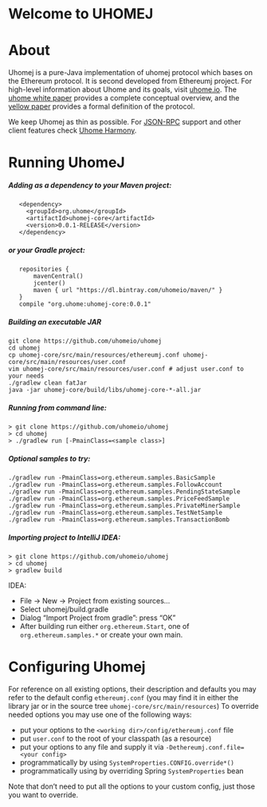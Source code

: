 # Welcome to UHOMEJ


# About
Uhomej is a pure-Java implementation of uhomej protocol which bases on the Ethereum protocol. It is second developed from Ethereumj project. For high-level information about Uhome and its goals, visit [uhome.io](https://uhome.io). The [uhome white paper](https://github.com/uhomeio/wiki/wiki/White-Paper) provides a complete conceptual overview, and the [yellow paper](https://github.com/uhomeio/wiki/wiki/Yellow-Paper) provides a formal definition of the protocol.

We keep Uhomej as thin as possible. For [JSON-RPC](https://github.com/uhomeio/wiki/wiki/JSON-RPC) support and other client features check [Uhome Harmony](https://github.com/uhomeio/uhome-harmony).

# Running UhomeJ

##### Adding as a dependency to your Maven project: 

```
   <dependency>
     <groupId>org.uhome</groupId>
     <artifactId>uhomej-core</artifactId>
     <version>0.0.1-RELEASE</version>
   </dependency>
```
##### or your Gradle project: 

```
   repositories {
       mavenCentral()
       jcenter()
       maven { url "https://dl.bintray.com/uhomeio/maven/" }
   }
   compile "org.uhome:uhomej-core:0.0.1"
```

##### Building an executable JAR
```
git clone https://github.com/uhomeio/uhomej
cd uhomej
cp uhomej-core/src/main/resources/ethereumj.conf uhomej-core/src/main/resources/user.conf
vim uhomej-core/src/main/resources/user.conf # adjust user.conf to your needs
./gradlew clean fatJar
java -jar uhomej-core/build/libs/uhomej-core-*-all.jar
```

##### Running from command line:
```
> git clone https://github.com/uhomeio/uhomej
> cd uhomej
> ./gradlew run [-PmainClass=<sample class>]
```

##### Optional samples to try:
```
./gradlew run -PmainClass=org.ethereum.samples.BasicSample
./gradlew run -PmainClass=org.ethereum.samples.FollowAccount
./gradlew run -PmainClass=org.ethereum.samples.PendingStateSample
./gradlew run -PmainClass=org.ethereum.samples.PriceFeedSample
./gradlew run -PmainClass=org.ethereum.samples.PrivateMinerSample
./gradlew run -PmainClass=org.ethereum.samples.TestNetSample
./gradlew run -PmainClass=org.ethereum.samples.TransactionBomb
```

##### Importing project to IntelliJ IDEA: 
```
> git clone https://github.com/uhomeio/uhomej
> cd uhomej
> gradlew build
```
  IDEA: 
* File -> New -> Project from existing sources…
* Select uhomej/build.gradle
* Dialog “Import Project from gradle”: press “OK”
* After building run either `org.ethereum.Start`, one of `org.ethereum.samples.*` or create your own main. 

# Configuring Uhomej

For reference on all existing options, their description and defaults you may refer to the default config `ethereumj.conf` (you may find it in either the library jar or in the source tree `uhomej-core/src/main/resources`) 
To override needed options you may use one of the following ways: 
* put your options to the `<working dir>/config/ethereumj.conf` file
* put `user.conf` to the root of your classpath (as a resource) 
* put your options to any file and supply it via `-Dethereumj.conf.file=<your config>`
* programmatically by using `SystemProperties.CONFIG.override*()`
* programmatically using by overriding Spring `SystemProperties` bean 

Note that don’t need to put all the options to your custom config, just those you want to override. 